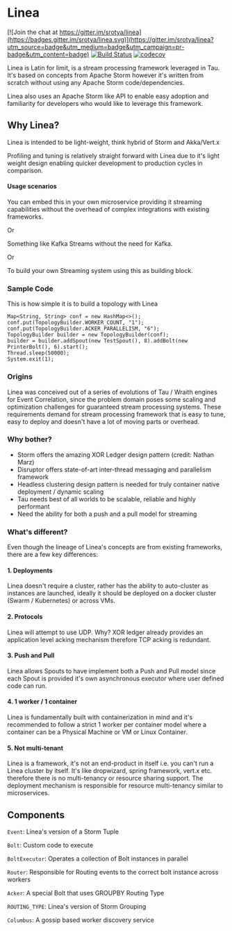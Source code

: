 # Linea

[![Join the chat at https://gitter.im/srotya/linea](https://badges.gitter.im/srotya/linea.svg)](https://gitter.im/srotya/linea?utm_source=badge&utm_medium=badge&utm_campaign=pr-badge&utm_content=badge)
[![Build Status](https://travis-ci.org/srotya/linea.svg?branch=master)](https://travis-ci.org/srotya/linea)
[![codecov](https://codecov.io/gh/srotya/linea/branch/master/graph/badge.svg)](https://codecov.io/gh/srotya/linea)

Linea is Latin for limit, is a stream processing framework leveraged in Tau. It's based on concepts from Apache Storm however it's written from scratch without using any Apache Storm code/dependencies.

Linea also uses an Apache Storm like API to enable easy adoption and familiarity for developers who would like to leverage this framework.

## Why Linea?

Linea is intended to be light-weight, think hybrid of Storm and Akka/Vert.x

Profiling and tuning is relatively straight forward with Linea due to it's light weight design enabling quicker development to production cycles in comparison.

#### Usage scenarios

You can embed this in your own microservice providing it streaming capabilities without the overhead of complex integrations with existing frameworks.

Or

Something like Kafka Streams without the need for Kafka.

Or

To build your own Streaming system using this as building block.

### Sample Code

This is how simple it is to build a topology with Linea

```
Map<String, String> conf = new HashMap<>();
conf.put(TopologyBuilder.WORKER_COUNT, "1");
conf.put(TopologyBuilder.ACKER_PARALLELISM, "6");
TopologyBuilder builder = new TopologyBuilder(conf);
builder = builder.addSpout(new TestSpout(), 8).addBolt(new PrinterBolt(), 6).start();
Thread.sleep(50000);
System.exit(1);
```

### Origins

Linea was conceived out of a series of evolutions of Tau / Wraith engines for Event Correlation, since the problem domain poses some scaling and optimization challenges for guaranteed stream processing systems. These requirements demand for stream processing framework that is easy to tune, easy to deploy and doesn't have a lot of moving parts or overhead.

### Why bother?
- Storm offers the amazing XOR Ledger design pattern (credit: Nathan Marz)
- Disruptor offers state-of-art inter-thread messaging and parallelism framework
- Headless clustering design pattern is needed for truly container native deployment / dynamic scaling
- Tau needs best of all worlds to be scalable, reliable and highly performant
- Need the ability for both a push and a pull model for streaming

### What's different?
Even though the lineage of Linea's concepts are from existing frameworks, there are a few key differences:

#### 1. Deployments

Linea doesn't require a cluster, rather has the ability to auto-cluster as instances are launched, ideally it should be deployed on a docker cluster (Swarm / Kubernetes) or across VMs.

#### 2. Protocols

Linea will attempt to use UDP. Why? XOR ledger already provides an application level acking mechanism therefore TCP acking is redundant.

#### 3. Push and Pull

Linea allows Spouts to have implement both a Push and Pull model since each Spout is provided it's own asynchronous executor where user defined code can run.

#### 4. 1 worker / 1 container

Linea is fundamentally built with containerization in mind and it's recommended to follow a strict 1 worker per container model where a container can be a Physical Machine or VM or Linux Container.

#### 5. Not multi-tenant

Linea is a framework, it's not an end-product in itself i.e. you can't run a Linea cluster by itself. It's like dropwizard, spring framework, vert.x etc. therefore there is no multi-tenancy or resource sharing support. The deployment mechanism is responsible for resource multi-tenancy similar to microservices.

## Components

`Event`: Linea's version of a Storm Tuple

`Bolt`: Custom code to execute

`BoltExecutor`: Operates a collection of Bolt instances in parallel

`Router`: Responsible for Routing events to the correct bolt instance across workers

`Acker`: A special Bolt that uses GROUPBY Routing Type

`ROUTING_TYPE`: Linea's version of Storm Grouping

`Columbus`: A gossip based worker discovery service
